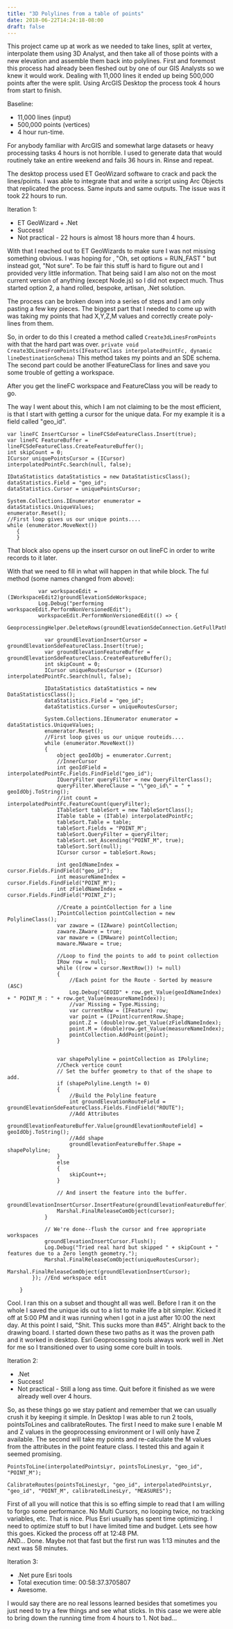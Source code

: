 ```yaml
---
title: "3D Polylines from a table of points"
date: 2018-06-22T14:24:18-08:00
draft: false
---
```


This project came up at work as we needed to take lines, split at vertex, interpolate them using 3D Analyst, and then take all of those points with a new elevation and assemble them back into polylines. First and foremost this process had already been fleshed out by one of our GIS Analysts so we knew it would work. Dealing with 11,000 lines it ended up being 500,000 points after the were split. Using ArcGIS Desktop the process took 4 hours from start to finish. 

Baseline: 
*  11,000 lines (input)
*  500,000 points (vertices)
*  4 hour run-time. 

For anybody familiar with ArcGIS and somewhat large datasets or heavy processing tasks 4 hours is not horrible. I used to generate data that would routinely take an entire weekend and fails 36 hours in. Rinse and repeat. 

The desktop process used ET GeoWizard software to crack and pack the lines/points. I was able to integrate that and write a script using Arc Objects that replicated the process. Same inputs and same outputs. The issue was it took 22 hours to run. 

Iteration 1: 
*  ET GeoWizard + .Net
*  Success!
*  Not practical - 22 hours is almost 18 hours more than 4 hours. 

With that I reached out to ET GeoWizards to make sure I was not missing something obvious. I was hoping for , "Oh, set options = RUN_FAST " but instead got, "Not sure". To be fair this stuff is hard to figure out and I provided very little information. That being said I am also not on the most current version of anything (except Node.js) so I did not expect much. Thus started option 2, a hand rolled, bespoke, artisan, .Net solution. 

The process can be broken down into a series of steps and I am only pasting a few key pieces. The biggest part that I needed to come up with was taking my points that had X,Y,Z,M values and correctly create poly-lines from them.  

So, in order to do this I created a method called `Create3dLinesFromPoints` with that the hard part was over. 
`private void Create3DLinesFromPoints(IFeatureClass interpolatedPointFc, dynamic lineDestinationSchema)`
This method takes my points and an SDE schema. The second part could be another IFeatureClass for lines and save you some trouble of getting a workspace. 

After you get the lineFC workspace and FeatureClass you will be ready to go. 

The way I went about this, which I am not claiming to be the most efficient, is that I start with getting a cursor for the unique data. For my example it is a field called "geo_id". 

```
var lineFC InsertCursor = lineFCSdeFeatureClass.Insert(true);
var lineFC FeatureBuffer = lineFCSdeFeatureClass.CreateFeatureBuffer();
int skipCount = 0;
ICursor uniquePointsCursor = (ICursor) interpolatedPointFc.Search(null, false);

IDataStatistics dataStatistics = new DataStatisticsClass();
dataStatistics.Field = "geo_id";
dataStatistics.Cursor = uniquePointsCursor;

System.Collections.IEnumerator enumerator = dataStatistics.UniqueValues;
enumerator.Reset();
//First loop gives us our unique points....
while (enumerator.MoveNext())
   {
   }
```

That block also opens up the insert cursor on out lineFC in order to write records to it later. 

With that we need to fill in what will happen in that while block. The ful method (some names changed from above): 

```
          var workspaceEdit = (IWorkspaceEdit2)groundElevationSdeWorkspace;
          Log.Debug("performing workspaceEdit.PerformNonVersionedEdit");
          workspaceEdit.PerformNonVersionedEdit(() => {
            GeoprocessingHelper.DeleteRows(groundElevationSdeConnection.GetFullPathToFeatureClass(groundElevationSdeFeatureClass));

            var groundElevationInsertCursor = groundElevationSdeFeatureClass.Insert(true);
            var groundElevationFeatureBuffer = groundElevationSdeFeatureClass.CreateFeatureBuffer();
            int skipCount = 0;
            ICursor uniqueRoutesCursor = (ICursor) interpolatedPointFc.Search(null, false);

            IDataStatistics dataStatistics = new DataStatisticsClass();
            dataStatistics.Field = "geo_id";
            dataStatistics.Cursor = uniqueRoutesCursor;

            System.Collections.IEnumerator enumerator = dataStatistics.UniqueValues;
            enumerator.Reset();
            //First loop gives us our unique routeids....
            while (enumerator.MoveNext())
            {
                object geoIdObj = enumerator.Current;
                //InnerCursor
                int geoIdField = interpolatedPointFc.Fields.FindField("geo_id");
                IQueryFilter queryFilter = new QueryFilterClass();
                queryFilter.WhereClause = "\"geo_id\" = " + geoIdObj.ToString();
                //int count = interpolatedPointFc.FeatureCount(queryFilter);
                ITableSort tableSort = new TableSortClass();
                ITable table = (ITable) interpolatedPointFc;
                tableSort.Table = table;
                tableSort.Fields = "POINT_M";
                tableSort.QueryFilter = queryFilter;
                tableSort.set_Ascending("POINT_M", true);
                tableSort.Sort(null);
                ICursor cursor = tableSort.Rows;

                int geoIdNameIndex = cursor.Fields.FindField("geo_id");
                int measureNameIndex = cursor.Fields.FindField("POINT_M");
                int zFieldNameIndex = cursor.Fields.FindField("POINT_Z");

                //Create a pointCollection for a line
                IPointCollection pointCollection = new PolylineClass();
                var zaware = (IZAware) pointCollection;
                zaware.ZAware = true;
                var maware = (IMAware) pointCollection;
                maware.MAware = true;

                //Loop to find the points to add to point collection
                IRow row = null;
                while ((row = cursor.NextRow()) != null)
                {
                    //Each point for the Route - Sorted by measure (ASC)
                    Log.Debug("GEOID" + row.get_Value(geoIdNameIndex) + " POINT_M : " + row.get_Value(measureNameIndex));
                    //var Missing = Type.Missing;
                    var currentRow = (IFeature) row;
                    var point = (IPoint)currentRow.Shape;
                    point.Z = (double)row.get_Value(zFieldNameIndex);
                    point.M = (double)row.get_Value(measureNameIndex);
                    pointCollection.AddPoint(point);
                }


                var shapePolyline = pointCollection as IPolyline;
                //Check vertice count
                // Set the buffer geometry to that of the shape to add.
                if (shapePolyline.Length != 0)
                {
                    //Build the Polyline feature
                    int groundElevationRouteField = groundElevationSdeFeatureClass.Fields.FindField("ROUTE");
                    //Add Attributes
                    groundElevationFeatureBuffer.Value[groundElevationRouteField] = geoIdObj.ToString();
                    //Add shape
                    groundElevationFeatureBuffer.Shape = shapePolyline;
                }
                else
                {
                    skipCount++;
                }

                // And insert the feature into the buffer.
                groundElevationInsertCursor.InsertFeature(groundElevationFeatureBuffer);
                Marshal.FinalReleaseComObject(cursor);
            }

            // We're done--flush the cursor and free appropriate workspaces
            groundElevationInsertCursor.Flush();
            Log.Debug("Tried real hard but skipped " + skipCount + " features due to a Zero length geometry.");
            Marshal.FinalReleaseComObject(uniqueRoutesCursor);
            Marshal.FinalReleaseComObject(groundElevationInsertCursor);
        }); //End workspace edit

    }

```

Cool. I ran this on a subset and thought all was well. Before I ran it on the whole I saved the unique ids out to a list to make life a bit simpler. Kicked it off at 5:00 PM and it was running when I got in a just after 10:00 the next day. At this point I said, "Shit. This sucks more than #45". Alright back to the drawing board. I started down these two paths as it was the proven path and it worked in desktop. Esri Geoprocessing tools always work well in .Net for me so I transitioned over to using some core built in tools. 

Iteration 2: 
*  .Net
*  Success!
*  Not practical - Still a long ass time. Quit before it finished as we were already well over 4 hours. 

So, as these things go we stay patient and remember that we can usually crush it by keeping it simple. In Desktop I was able to run 2 tools, pointsToLines and calibrateRoutes. The first I need to make sure I enable M and Z values in the geoprocessing environment or I will only have Z available. The second will take my points and re-calculate the M values from the attributes in the point feature class. I tested this and again it seemed promising. 
```
PointsToLine(interpolatedPointsLyr, pointsToLinesLyr, "geo_id", "POINT_M");

CalibrateRoutes(pointsToLinesLyr, "geo_id", interpolatedPointsLyr, "geo_id", "POINT_M", calibratedLinesLyr, "MEASURES");
```

First of all you will notice that this is so effing simple to read that I am willing to forgo some performance. No Multi Cursors, no looping twice, no tracking variables, etc. That is nice. Plus Esri usually has spent time optimizing. I need to optimize stuff to but I have limited time and budget. Lets see how this goes. Kicked the process off at 12:48 PM.  
AND... Done. 
Maybe not that fast but the first run was 1:13 minutes and the next was 58 minutes. 

Iteration 3: 
* .Net pure Esri tools
* Total execution time: 00:58:37.3705807
* Awesome. 

I would say there are no real lessons learned besides that sometimes you just need to try a few things and see what sticks. In this case we were able to bring down the running time from 4 hours to 1. Not bad...
